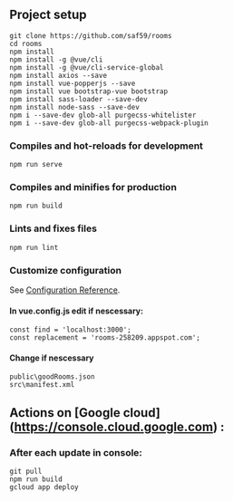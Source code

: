## Project setup
```
git clone https://github.com/saf59/rooms 
cd rooms
npm install
npm install -g @vue/cli
npm install -g @vue/cli-service-global
npm install axios --save
npm install vue-popperjs --save
npm install vue bootstrap-vue bootstrap
npm install sass-loader --save-dev
npm install node-sass --save-dev
npm i --save-dev glob-all purgecss-whitelister
npm i --save-dev glob-all purgecss-webpack-plugin
```

### Compiles and hot-reloads for development
```
npm run serve
```

### Compiles and minifies for production
```
npm run build
```

### Lints and fixes files
```
npm run lint
```

### Customize configuration
See [Configuration Reference](https://cli.vuejs.org/config/).
#### In vue.config.js edit if nescessary:
```
const find = 'localhost:3000';
const replacement = 'rooms-258209.appspot.com';
```
#### Change if nescessary
```
public\goodRooms.json 
src\manifest.xml
```

## Actions on [Google cloud] (https://console.cloud.google.com) : 

### After each update in console:
```
git pull
npm run build
gcloud app deploy
```
